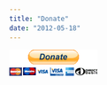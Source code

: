 ```yaml
---
title: "Donate"
date: "2012-05-18"
---
```


[![](images/btn_donateCC_LG.gif "Donate")](https://www.paypal.com/cgi-bin/webscr?cmd=_donations&business=65STEML5GD8UN&lc=GB&item_name=jeroenheijster%2ecom&currency_code=EUR&bn=PP%2dDonationsBF%3abtn_donateCC_LG%2egif%3aNonHosted)
